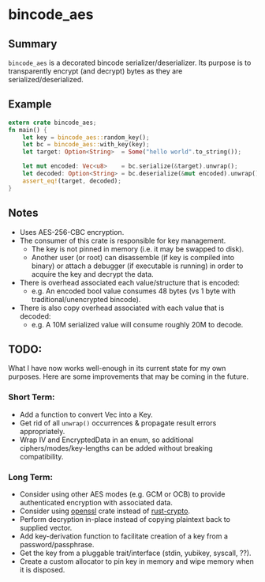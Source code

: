 # bincode_aes

## Summary
`bincode_aes` is a decorated bincode serializer/deserializer.
Its purpose is to transparently encrypt (and decrypt) bytes as they are serialized/deserialized.

## Example
```rust
extern crate bincode_aes;
fn main() {
    let key = bincode_aes::random_key();
    let bc = bincode_aes::with_key(key);
    let target: Option<String>  = Some("hello world".to_string());

    let mut encoded: Vec<u8>    = bc.serialize(&target).unwrap();
    let decoded: Option<String> = bc.deserialize(&mut encoded).unwrap();
    assert_eq!(target, decoded);
}
```

## Notes
* Uses AES-256-CBC encryption.
* The consumer of this crate is responsible for key management.
  * The key is not pinned in memory (i.e. it may be swapped to disk).
  * Another user (or root) can disassemble (if key is compiled into binary) or attach a debugger (if executable is running) in order to acquire the key and decrypt the data.
* There is overhead associated each value/structure that is encoded:
  * e.g. An encoded bool value consumes 48 bytes (vs 1 byte with traditional/unencrypted bincode).
* There is also copy overhead associated with each value that is decoded:
  * e.g. A 10M serialized value will consume roughly 20M to decode.

## TODO:

What I have now works well-enough in its current state for my own purposes.
Here are some improvements that may be coming in the future.

### Short Term:
* Add a function to convert Vec<u8> into a Key.
* Get rid of all `unwrap()` occurrences & propagate result errors appropriately.
* Wrap IV and EncryptedData in an enum, so additional ciphers/modes/key-lengths can be added without breaking compatibility.

### Long Term:
* Consider using other AES modes (e.g. GCM or OCB) to provide authenticated encryption with associated data.
* Consider using [openssl](https://crates.io/crates/openssl) crate instead of [rust-crypto](https://crates.io/crates/rust-crypto).
* Perform decryption in-place instead of copying plaintext back to supplied vector.
* Add key-derivation function to facilitate creation of a key from a password/passphrase.
* Get the key from a pluggable trait/interface (stdin, yubikey, syscall, ??).
* Create a custom allocator to pin key in memory and wipe memory when it is disposed.
